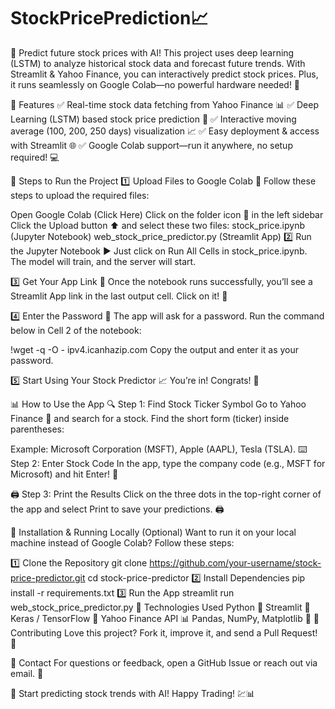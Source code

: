 # StockPricePrediction📈
🚀 Predict future stock prices with AI! This project uses deep learning (LSTM) to analyze historical stock data and forecast future trends. With Streamlit & Yahoo Finance, you can interactively predict stock prices. Plus, it runs seamlessly on Google Colab—no powerful hardware needed! 🎯

🚀 Features
✅ Real-time stock data fetching from Yahoo Finance 📊
✅ Deep Learning (LSTM) based stock price prediction 🤖
✅ Interactive moving average (100, 200, 250 days) visualization 📈
✅ Easy deployment & access with Streamlit 🌐
✅ Google Colab support—run it anywhere, no setup required! 💻

📌 Steps to Run the Project
1️⃣ Upload Files to Google Colab 📂
Follow these steps to upload the required files:

Open Google Colab (Click Here)
Click on the folder icon 📁 in the left sidebar
Click the Upload button ⬆️ and select these two files:
stock_price.ipynb (Jupyter Notebook)
web_stock_price_predictor.py (Streamlit App)
2️⃣ Run the Jupyter Notebook ▶️
Just click on Run All Cells in stock_price.ipynb. The model will train, and the server will start.

3️⃣ Get Your App Link 🔗
Once the notebook runs successfully, you’ll see a Streamlit App link in the last output cell. Click on it! 🎯

4️⃣ Enter the Password 🔑
The app will ask for a password. Run the command below in Cell 2 of the notebook:

!wget -q -O - ipv4.icanhazip.com
Copy the output and enter it as your password.

5️⃣ Start Using Your Stock Predictor 📈
You’re in! Congrats! 🎉

📊 How to Use the App
🔍 Step 1: Find Stock Ticker Symbol
Go to Yahoo Finance 🔗 and search for a stock. Find the short form (ticker) inside parentheses:

Example: Microsoft Corporation (MSFT), Apple (AAPL), Tesla (TSLA).
⌨️ Step 2: Enter Stock Code
In the app, type the company code (e.g., MSFT for Microsoft) and hit Enter! 🚀

🖨️ Step 3: Print the Results
Click on the three dots in the top-right corner of the app and select Print to save your predictions. 🖨️

🔧 Installation & Running Locally (Optional)
Want to run it on your local machine instead of Google Colab? Follow these steps:

1️⃣ Clone the Repository
git clone https://github.com/your-username/stock-price-predictor.git
cd stock-price-predictor
2️⃣ Install Dependencies
pip install -r requirements.txt
3️⃣ Run the App
streamlit run web_stock_price_predictor.py
🎯 Technologies Used
Python 🐍
Streamlit 🚀
Keras / TensorFlow 🧠
Yahoo Finance API 📊
Pandas, NumPy, Matplotlib 🔬
🤝 Contributing
Love this project? Fork it, improve it, and send a Pull Request! 🚀

📧 Contact
For questions or feedback, open a GitHub Issue or reach out via email. 💌

🎯 Start predicting stock trends with AI! Happy Trading! 💹📊
